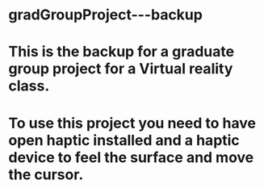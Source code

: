 # gradGroupProject---backup
# This is the backup for a graduate group project for a Virtual reality class. 
# To use this project you need to have open haptic installed and a haptic device to feel the surface and move the cursor. 
